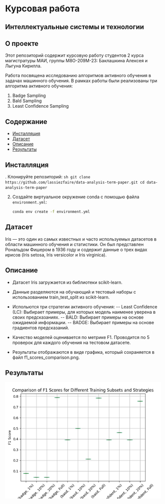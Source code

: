 
# Курсовая работа
## Интеллектуальные системы и технологии

## О проекте

Этот репозиторий содержит курсовую работу студентов 2 курса магистратуры МАИ, группы М8О-209М-23: Баклашкина Алексея и Лыгуна Кирилла. 

 Работа посвящена исследованию алгоритмов активного обучения в задачах машинного обучения.
 В рамках работы были реализованы три алгоритма активного обучения:
 1. Badge Sampling
 2. Bald Sampling
 3. Least Confidence Sampling

## Содержание

- [Инсталляция](#Инсталляция)
- [Датасет](#датасет)
- [Описание](#описание)
- [Результаты](#результаты)


## Инсталляция

. Клонируйте репозиторий:
    ```sh
    git clone https://github.com/lassiezfaire/data-analysis-term-paper.git
    cd data-analysis-term-paper
    ```

2. Создайте виртуальное окружение conda с помощью файла `environment.yml`:
    ```sh
    conda env create -f environment.yml
    ```

## Датасет

Iris — это один из самых известных и часто используемых датасетов в области машинного обучения и статистики. Он был представлен Рональдом Фишером в 1936 году и содержит данные о трех видах ирисов (Iris setosa, Iris versicolor и Iris virginica).

## Описание

- Датасет Iris загружается из библиотеки scikit-learn.

- Данные разделяются на обучающий и тестовый наборы с использованием train_test_split из scikit-learn.

- Испольются три стратегии активного обучения:
-- Least Confidence (LC): Выбирает примеры, для которых модель наименее уверена в своих предсказаниях.
-- BALD: Выбирает примеры на основе ожидаемой информации.
-- BADGE: Выбирает примеры на основе градиентов предсказаний.

- Качество моделей оценивается по метрике F1. Проводится по 5 проверок для каждого обучения на тестовом датасете.

- Результаты отображаются в виде графика, который сохраняется в файл f1_scores_comparison.png.

## Результаты

![img](images/f1_scores_comparison.png)